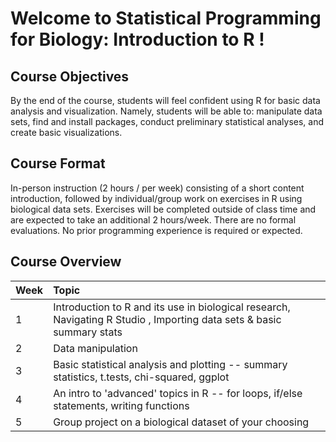# Welcome to Statistical Programming for Biology: Introduction to R  ! #

## Course Objectives ##

By the end of the course, students will feel confident using R for basic data analysis and visualization. Namely, students will be able to: manipulate data sets, find and install packages, conduct preliminary statistical analyses, and create basic visualizations.

## Course Format ##
In-person instruction (2 hours / per week) consisting of a short content introduction, followed by individual/group work on exercises in R using biological data sets. Exercises will be completed outside of class time and are expected to take an additional 2 hours/week. There are no formal evaluations. No prior programming experience is required or expected.

## Course Overview ##

| Week | Topic | 
| :---- | :---- | 
| 1 | Introduction to R and its use in biological research, Navigating R Studio , Importing data sets & basic summary stats | 
| 2 | Data manipulation | 
| 3 | Basic statistical analysis and plotting -- summary statistics, t.tests, chi-squared, ggplot | 
| 4 | An intro to 'advanced' topics in R -- for loops, if/else statements, writing functions |
| 5 | Group project on a biological dataset of your choosing |

